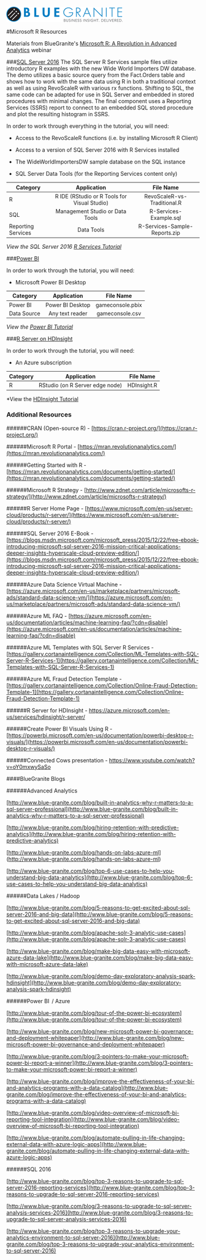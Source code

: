 ![BlueGranite](https://raw.githubusercontent.com/BlueGranite/BlueGranite.github.io/master/assets/images/Blue-Granite-Logo.png)

#Microsoft R Resources

Materials from BlueGranite's [Microsoft R: A Revolution in Advanced Analytics](https://www.blue-granite.com/webinar-microsoft-r-a-revolution-of-advanced-analytics) webinar




###[SQL Server 2016](https://github.com/BlueGranite/Microsoft-R-Resources/blob/master/sql-server-r-services/Tutorial.md)
The SQL Server R Services sample files utilize introductory R examples with the new Wide World Importers DW database. The demo utilizes a basic source query from the Fact.Orders table and shows how to work with the same data using R in both a traditional context as well as using RevoScaleR with various rx functions. Shifting to SQL, the same code can be adapted for use in SQL Server and embedded in stored procedures with minimal changes. The final component uses a Reporting Services (SSRS) report to connect to an embedded SQL stored procedure and plot the resulting histogram in SSRS.

In order to work through everything in the tutorial, you will need:

- Access to the RevoScaleR functions (i.e. by installing Microsoft R Client)

- Access to a version of SQL Server 2016 with R Services installed 

- The WideWorldImportersDW sample database on the SQL instance

- SQL Server Data Tools (for the Reporting Services content only)

| Category | Application | File Name |
| ------------- |:-:| :-:|
| R | R IDE (RStudio or R Tools for Visual Studio) | RevoScaleR-vs-Traditional.R |
| SQL | Management Studio or Data Tools | R-Services-Example.sql |
| Reporting Services | Data Tools | R-Services-Sample-Reports.zip |

*View the SQL Server 2016 [R Services Tutorial](https://github.com/BlueGranite/Microsoft-R-Resources/blob/master/sql-server-r-services/Tutorial.md)*  


###[Power BI](https://github.com/BlueGranite/Microsoft-R-Resources/blob/master/power-bi/Tutorial.md)

In order to work through the tutorial, you will need:

- Microsoft Power BI Desktop

| Category | Application | File Name |
| ------------- |:-:| :-:|
| Power BI  | Power BI Desktop | gameconsole.pbix |
| Data Source | Any text reader | gameconsole.csv |

*View the [Power BI Tutorial](https://github.com/BlueGranite/Microsoft-R-Resources/blob/master/power-bi/Tutorial.md)* 


###[R Server on HDInsight](https://github.com/BlueGranite/Microsoft-R-Resources/blob/master/hdinsight-r-server-spark/Tutorial.md)

In order to work through the tutorial, you will need:

- An Azure subscription

| Category | Application | File Name |
| ------------- |:-:| :-:|
| R | RStudio (on R Server edge node) | HDInsight.R |

*View the [HDInsight Tutorial](https://github.com/BlueGranite/Microsoft-R-Resources/blob/master/hdinsight-r-server-spark/Tutorial.md)

  
  
### Additional Resources

######CRAN (Open-source R) - [https://cran.r-project.org/](https://cran.r-project.org/)

######Microsoft R Portal - [https://mran.revolutionanalytics.com/](https://mran.revolutionanalytics.com/)

######Getting Started with R - [https://mran.revolutionanalytics.com/documents/getting-started/](https://mran.revolutionanalytics.com/documents/getting-started/)

######Microsoft R Strategy - [http://www.zdnet.com/article/microsofts-r-strategy/](http://www.zdnet.com/article/microsofts-r-strategy/)

######R Server Home Page - [https://www.microsoft.com/en-us/server-cloud/products/r-server/](https://www.microsoft.com/en-us/server-cloud/products/r-server/)

######SQL Server 2016 E-Book - [https://blogs.msdn.microsoft.com/microsoft_press/2015/12/22/free-ebook-introducing-microsoft-sql-server-2016-mission-critical-applications-deeper-insights-hyperscale-cloud-preview-edition/](https://blogs.msdn.microsoft.com/microsoft_press/2015/12/22/free-ebook-introducing-microsoft-sql-server-2016-mission-critical-applications-deeper-insights-hyperscale-cloud-preview-edition/)

######Azure Data Science Virtual Machine - [https://azure.microsoft.com/en-us/marketplace/partners/microsoft-ads/standard-data-science-vm/](https://azure.microsoft.com/en-us/marketplace/partners/microsoft-ads/standard-data-science-vm/)

######Azure ML FAQ - [https://azure.microsoft.com/en-us/documentation/articles/machine-learning-faq/?cdn=disable](https://azure.microsoft.com/en-us/documentation/articles/machine-learning-faq/?cdn=disable)

######Azure ML Templates with SQL Server R Services - [https://gallery.cortanaintelligence.com/Collection/ML-Templates-with-SQL-Server-R-Services-1](https://gallery.cortanaintelligence.com/Collection/ML-Templates-with-SQL-Server-R-Services-1)

######Azure ML Fraud Detection Template - [https://gallery.cortanaintelligence.com/Collection/Online-Fraud-Detection-Template-1](https://gallery.cortanaintelligence.com/Collection/Online-Fraud-Detection-Template-1)

######R Server for HDInsight - [https://azure.microsoft.com/en-us/services/hdinsight/r-server/ ](https://azure.microsoft.com/en-us/services/hdinsight/r-server/)

######Create Power BI Visuals Using R - [https://powerbi.microsoft.com/en-us/documentation/powerbi-desktop-r-visuals/](https://powerbi.microsoft.com/en-us/documentation/powerbi-desktop-r-visuals/)

######Connected Cows presentation - [https://www.youtube.com/watch?v=oY0mxwySaSo ](https://www.youtube.com/watch?v=oY0mxwySaSo)

####BlueGranite Blogs

######Advanced Analytics

[http://www.blue-granite.com/blog/built-in-analytics-why-r-matters-to-a-sql-server-professional](http://www.blue-granite.com/blog/built-in-analytics-why-r-matters-to-a-sql-server-professional)

[http://www.blue-granite.com/blog/hiring-retention-with-predictive-analytics](http://www.blue-granite.com/blog/hiring-retention-with-predictive-analytics)

[http://www.blue-granite.com/blog/hands-on-labs-azure-ml] (http://www.blue-granite.com/blog/hands-on-labs-azure-ml)

[http://www.blue-granite.com/blog/top-6-use-cases-to-help-you-understand-big-data-analytics](http://www.blue-granite.com/blog/top-6-use-cases-to-help-you-understand-big-data-analytics)

######Data Lakes / Hadoop

[http://www.blue-granite.com/blog/5-reasons-to-get-excited-about-sql-server-2016-and-big-data](http://www.blue-granite.com/blog/5-reasons-to-get-excited-about-sql-server-2016-and-big-data)

[http://www.blue-granite.com/blog/apache-solr-3-analytic-use-cases](http://www.blue-granite.com/blog/apache-solr-3-analytic-use-cases)

[http://www.blue-granite.com/blog/make-big-data-easy-with-microsoft-azure-data-lake](http://www.blue-granite.com/blog/make-big-data-easy-with-microsoft-azure-data-lake)

[http://www.blue-granite.com/blog/demo-day-exploratory-analysis-spark-hdinsight](http://www.blue-granite.com/blog/demo-day-exploratory-analysis-spark-hdinsight)

######Power BI  / Azure

[http://www.blue-granite.com/blog/tour-of-the-power-bi-ecosystem](http://www.blue-granite.com/blog/tour-of-the-power-bi-ecosystem)

[http://www.blue-granite.com/blog/new-microsoft-power-bi-governance-and-deployment-whitepaper](http://www.blue-granite.com/blog/new-microsoft-power-bi-governance-and-deployment-whitepaper)

[http://www.blue-granite.com/blog/3-pointers-to-make-your-microsoft-power-bi-report-a-winner](http://www.blue-granite.com/blog/3-pointers-to-make-your-microsoft-power-bi-report-a-winner)

[http://www.blue-granite.com/blog/improve-the-effectiveness-of-your-bi-and-analytics-programs-with-a-data-catalog](http://www.blue-granite.com/blog/improve-the-effectiveness-of-your-bi-and-analytics-programs-with-a-data-catalog)

[http://www.blue-granite.com/blog/video-overview-of-microsoft-bi-reporting-tool-integration](http://www.blue-granite.com/blog/video-overview-of-microsoft-bi-reporting-tool-integration)

[http://www.blue-granite.com/blog/automate-pulling-in-life-changing-external-data-with-azure-logic-apps](http://www.blue-granite.com/blog/automate-pulling-in-life-changing-external-data-with-azure-logic-apps)

######SQL 2016

[http://www.blue-granite.com/blog/top-3-reasons-to-upgrade-to-sql-server-2016-reporting-services](http://www.blue-granite.com/blog/top-3-reasons-to-upgrade-to-sql-server-2016-reporting-services)

[http://www.blue-granite.com/blog/3-reasons-to-upgrade-to-sql-server-analysis-services-2016](http://www.blue-granite.com/blog/3-reasons-to-upgrade-to-sql-server-analysis-services-2016)

[http://www.blue-granite.com/blog/top-3-reasons-to-upgrade-your-analytics-environment-to-sql-server-2016](http://www.blue-granite.com/blog/top-3-reasons-to-upgrade-your-analytics-environment-to-sql-server-2016)

